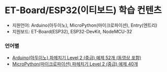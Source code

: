 # ET-Board/ESP32(이티보드) 학습 컨텐츠
- 지원언어: Arduino(아두이노), MicroPython(마이크로파이션), Entry(엔트리)
- 지원보드: ET-Board(ESP32), ESP32-DevKit, NodeMCU-32

### 언어별
- [Arduino(아두이노) 파헤치기 Level 2 (중급) 예제 52개 (동영상 포함)](https://github.com/ketri2484/ET-Board_Arduino_Level2)
- [MicroPython(마이크로파이션) 파헤치기 Level 2 (중급) 예제 40개](https://github.com/ketri2484/ET-Board_MicroyPython_Level2)

<!---
ketri2484/ketri2484 is a ✨ special ✨ repository because its `README.md` (this file) appears on your GitHub profile.
You can click the Preview link to take a look at your changes.
--->
